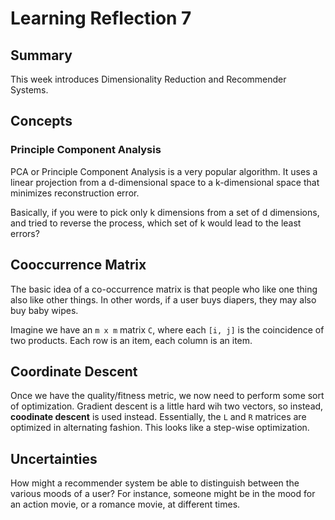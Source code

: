# Learning Reflection 7
## Summary
This week introduces Dimensionality Reduction and Recommender Systems.

## Concepts
### Principle Component Analysis
PCA or Principle Component Analysis is a very popular algorithm. It uses a linear projection from a d-dimensional space to a k-dimensional space that minimizes reconstruction error.

Basically, if you were to pick only k dimensions from a set of d dimensions, and tried to reverse the process, which set of k would lead to the least errors?

## Cooccurrence Matrix
The basic idea of a co-occurrence matrix is that people who like one thing also like other things. In other words, if a user buys diapers, they may also buy baby wipes.

Imagine we have an `m x m` matrix `C`, where each `[i, j]` is the coincidence of two products. Each row is an item, each column is an item.

## Coordinate Descent
Once we have the quality/fitness metric, we now need to perform some sort of optimization. Gradient descent is a little hard wih two vectors, so instead, **coodinate descent** is used instead. Essentially, the `L` and `R` matrices are optimized in alternating fashion. This looks like a step-wise optimization.

## Uncertainties
How might a recommender system be able to distinguish between the various moods of a user? For instance, someone might be in the mood for an action movie, or a romance movie, at different times.